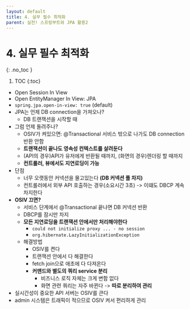 ```yaml
---
layout: default
title: 4. 실무 필수 최적화
parent: 실전! 스프링부트와 JPA 활용2
---
```


# 4. 실무 필수 최적화
{: .no_toc }

1. TOC
{:toc}

- Open Session In View
- Open EntityManager In View: JPA
- `spring.jpa.open-in-view: true` (default)
- JPA는 언제 DB connection을 가져오나?
  - DB 트랜잭션을 시작할 때
- 그럼 언제 돌려주나?
  - OSIV가 켜있으면: @Transactional 서비스 밖으로 나가도 DB connection 반환 안함
  - **트랜잭션이 끝나도 영속성 컨텍스트를 살려둔다**
  - (API의 경우)API가 유저에게 반환될 때까지, (화면의 경우)렌더링 할 때까지
  - **컨트롤러, 뷰에서도 지연로딩이 가능**
- 단점
  - 너무 오랫동안 커넥션을 물고있는다 **(DB 커넥션 풀 차지)**
  - 컨트롤러에서 외부 API 호출하는 경우(소요시간 3초) -> 이떄도 DBCP 계속 차지한다
- **OSIV 끄면?**
  - 서비스 단계에서 @Transactional 끝나면 DB 커넥션 반환
  - DBCP를 잠시만 차지
  - **모든 지연로딩을 트랜잭션 안에서만 처리해야한다**
    - `could not initialize proxy ... - no session`
    - `org.hibernate.LazyInitializationException`
  - 해결방법
    - OSIV를 켠다
    - 트랜잭션 안에서 다 해결한다
    - fetch join으로 애초에 다 다져온다
    - **커맨드와 별도의 쿼리 service 분리**
      - 비즈니스 로직 자체는 크게 변함 없다
      - 화면 관련 쿼리는 자주 바뀐다 -> **따로 분리하여 관리**
- 실시간성이 중요한 API 서버는 OSIV를 큰다
- admin 시스템은 트래픽이 적으므로 OSIV 켜서 편리하게 관리
